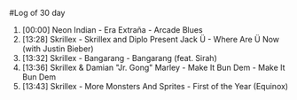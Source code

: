 #Log of 30 day

1. [00:00] Neon Indian - Era Extraña - Arcade Blues
1. [13:28] Skrillex - Skrillex and Diplo Present Jack Ü - Where Are Ü Now (with Justin Bieber)
1. [13:32] Skrillex - Bangarang - Bangarang (feat. Sirah)
1. [13:36] Skrillex & Damian "Jr. Gong" Marley - Make It Bun Dem - Make It Bun Dem
1. [13:43] Skrillex - More Monsters And Sprites - First of the Year (Equinox)
